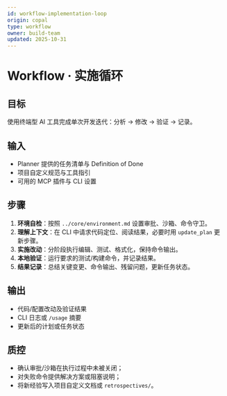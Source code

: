 ```yaml
---
id: workflow-implementation-loop
origin: copal
type: workflow
owner: build-team
updated: 2025-10-31
---
```


# Workflow · 实施循环

## 目标

使用终端型 AI 工具完成单次开发迭代：分析 → 修改 → 验证 → 记录。

## 输入

- Planner 提供的任务清单与 Definition of Done
- 项目自定义规范与工具指引
- 可用的 MCP 插件与 CLI 设置

## 步骤

1. **环境自检**：按照 `../core/environment.md` 设置审批、沙箱、命令守卫。
2. **理解上下文**：在 CLI 中请求代码定位、阅读结果，必要时用 `update_plan` 更新步骤。
3. **实施改动**：分阶段执行编辑、测试、格式化，保持命令输出。
4. **本地验证**：运行要求的测试/构建命令，并记录结果。
5. **结果记录**：总结关键变更、命令输出、残留问题，更新任务状态。

## 输出

- 代码/配置改动及验证结果
- CLI 日志或 `/usage` 摘要
- 更新后的计划或任务状态

## 质控

- 确认审批/沙箱在执行过程中未被关闭；
- 对失败命令提供解决方案或阻塞说明；
- 将新经验写入项目自定义文档或 `retrospectives/`。
